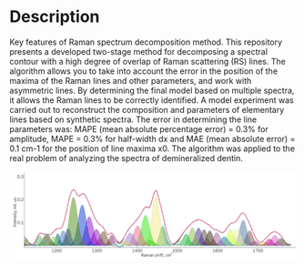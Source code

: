 # Description
Key features of Raman spectrum decomposition method.
This repository presents a developed two-stage method for decomposing a spectral contour with a high degree of overlap of Raman scattering (RS) lines. The algorithm allows you to take into account the error in the position of the maxima of the Raman lines and other parameters, and work with asymmetric lines. By determining the final model based on multiple spectra, it allows the Raman lines to be correctly identified. A model experiment was carried out to reconstruct the composition and parameters of elementary lines based on synthetic spectra. The error in determining the line parameters was: MAPE (mean absolute percentage error) = 0.3% for amplitude, MAPE = 0.3% for half-width dx and MAE (mean absolute error) = 0.1 cm-1 for the position of line maxima x0. The algorithm was applied to the real problem of analyzing the spectra of demineralized dentin.

![img.png](img.png)